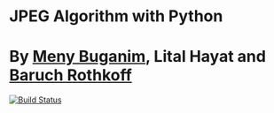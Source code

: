 # JPEG Algorithm with Python
# By [Meny Buganim](@menybgu), Lital Hayat and [Baruch Rothkoff](@baruchiro)

[![Build Status](http://54.218.224.31:8080/job/python-JPEG/job/master/badge/icon)](http://54.218.224.31:8080/job/python-JPEG/job/master/)
